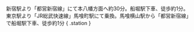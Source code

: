 新宿駅より「都営新宿線」にて本八幡方面へ約30分。船堀駅下車、徒歩約1分。
東京駅より「JR総武快速線」馬喰町駅にて乗換。馬喰横山駅から「都営新宿線」で船堀駅下車、徒歩約1分
{ .station }

